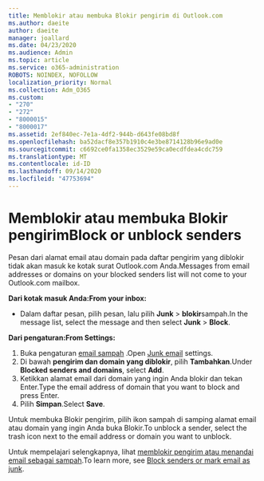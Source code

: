 ```yaml
---
title: Memblokir atau membuka Blokir pengirim di Outlook.com
ms.author: daeite
author: daeite
manager: joallard
ms.date: 04/23/2020
ms.audience: Admin
ms.topic: article
ms.service: o365-administration
ROBOTS: NOINDEX, NOFOLLOW
localization_priority: Normal
ms.collection: Adm_O365
ms.custom:
- "270"
- "272"
- "8000015"
- "8000017"
ms.assetid: 2ef840ec-7e1a-4df2-944b-d643fe08bd8f
ms.openlocfilehash: ba52dacf8e357b1910c4e3be8714128b96e9ad0e
ms.sourcegitcommit: c6692ce0fa1358ec3529e59ca0ecdfdea4cdc759
ms.translationtype: MT
ms.contentlocale: id-ID
ms.lasthandoff: 09/14/2020
ms.locfileid: "47753694"
---
```

# <a name="block-or-unblock-senders"></a><span data-ttu-id="65053-102">Memblokir atau membuka Blokir pengirim</span><span class="sxs-lookup"><span data-stu-id="65053-102">Block or unblock senders</span></span>

<span data-ttu-id="65053-103">Pesan dari alamat email atau domain pada daftar pengirim yang diblokir tidak akan masuk ke kotak surat Outlook.com Anda.</span><span class="sxs-lookup"><span data-stu-id="65053-103">Messages from email addresses or domains on your blocked senders list will not come to your Outlook.com mailbox.</span></span>

<span data-ttu-id="65053-104">**Dari kotak masuk Anda:**</span><span class="sxs-lookup"><span data-stu-id="65053-104">**From your inbox:**</span></span>

- <span data-ttu-id="65053-105">Dalam daftar pesan, pilih pesan, lalu pilih **Junk**  >  **blokir**sampah.</span><span class="sxs-lookup"><span data-stu-id="65053-105">In the message list, select the message and then select **Junk** > **Block**.</span></span>

<span data-ttu-id="65053-106">**Dari pengaturan:**</span><span class="sxs-lookup"><span data-stu-id="65053-106">**From Settings:**</span></span>

1. <span data-ttu-id="65053-107">Buka pengaturan [email sampah](https://outlook.live.com/mail/options/mail/junkEmail) .</span><span class="sxs-lookup"><span data-stu-id="65053-107">Open [Junk email](https://outlook.live.com/mail/options/mail/junkEmail) settings.</span></span>
2. <span data-ttu-id="65053-108">Di bawah **pengirim dan domain yang diblokir**, pilih **Tambahkan**.</span><span class="sxs-lookup"><span data-stu-id="65053-108">Under **Blocked senders and domains**, select **Add**.</span></span>
3. <span data-ttu-id="65053-109">Ketikkan alamat email dari domain yang ingin Anda blokir dan tekan Enter.</span><span class="sxs-lookup"><span data-stu-id="65053-109">Type the email address of domain that you want to block and press Enter.</span></span>
4. <span data-ttu-id="65053-110">Pilih **Simpan**.</span><span class="sxs-lookup"><span data-stu-id="65053-110">Select **Save**.</span></span>

<span data-ttu-id="65053-111">Untuk membuka Blokir pengirim, pilih ikon sampah di samping alamat email atau domain yang ingin Anda buka Blokir.</span><span class="sxs-lookup"><span data-stu-id="65053-111">To unblock a sender, select the trash icon next to the email address or domain you want to unblock.</span></span>

<span data-ttu-id="65053-112">Untuk mempelajari selengkapnya, lihat [memblokir pengirim atau menandai email sebagai sampah](https://support.office.com/article/a3ece97b-82f8-4a5e-9ac3-e92fa6427ae4?wt.mc_id=Office_Outlook_com_Alchemy).</span><span class="sxs-lookup"><span data-stu-id="65053-112">To learn more, see [Block senders or mark email as junk](https://support.office.com/article/a3ece97b-82f8-4a5e-9ac3-e92fa6427ae4?wt.mc_id=Office_Outlook_com_Alchemy).</span></span>